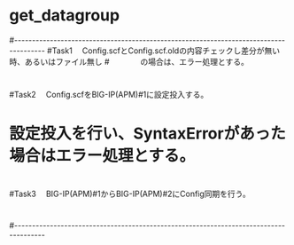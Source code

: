 # get_datagroup
#--------------------------------------------------------------------------------------
#Task1 　Config.scfとConfig.scf.oldの内容チェックし差分が無い時、あるいはファイル無し
#　　　　の場合は、エラー処理とする。
#
#Task2 　Config.scfをBIG-IP(APM)#1に設定投入する。
#        設定投入を行い、SyntaxErrorがあった場合はエラー処理とする。
#
#Task3　 BIG-IP(APM)#1からBIG-IP(APM)#2にConfig同期を行う。
#
#--------------------------------------------------------------------------------------
